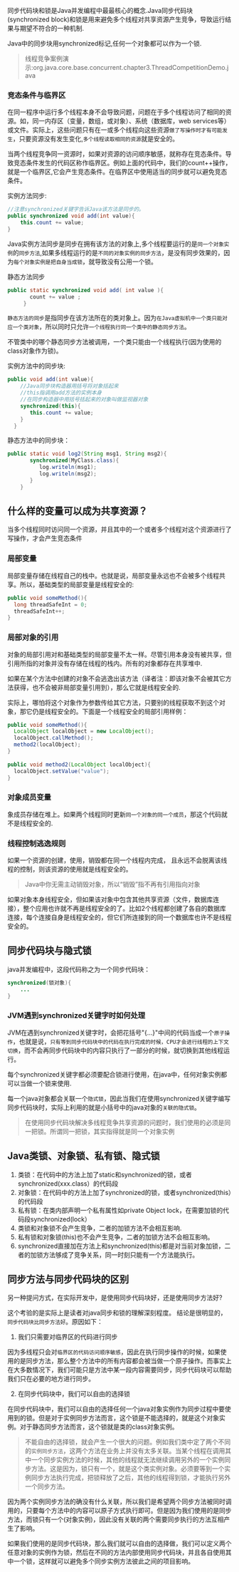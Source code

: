 同步代码块和锁是Java并发编程中最最核心的概念.Java同步代码块(synchronized block)和锁是用来避免多个线程对共享资源产生竞争，导致运行结果与期望不符合的一种机制.

Java中的同步块用synchronized标记,任何一个对象都可以作为一个锁.

>线程竞争案例演示:org.java.core.base.concurrent.chapter3.ThreadCompetitionDemo.java

### 竞态条件与临界区

在同一程序中运行多个线程本身不会导致问题，问题在于多个线程访问了相同的资源。如，同一内存区（变量，数组，或对象）、系统（数据库，web services等）或文件。实际上，这些问题只有在一或多个线程向这些资源`做了写操作时才有可能发生`，只要资源没有发生变化,`多个线程读取相同的资源`就是安全的。

当两个线程竞争同一资源时，如果对资源的访问顺序敏感，就称存在竞态条件。导致竞态条件发生的代码区称作临界区。例如上面的代码中，我们的count++操作，就是一个临界区,它会产生竞态条件。在临界区中使用适当的同步就可以避免竞态条件。 

实例方法同步:

```java
//注意synchronized关键字告诉Java该方法是同步的。
public synchronized void add(int value){
    this.count += value;
}
```

Java实例方法同步是同步在拥有该方法的对象上,多个线程要运行的是`同一个对象实例`的`同步方法`,如果多线程运行的是`不同的对象实例的同步方法`，是没有同步效果的，因为`每个对象实例是把自身当成锁`，就导致没有公用一个锁。

静态方法同步
```java
public static synchronized void add( int value ){
       count += value ;
     }
```

`静态方法的同步`是指同步在该方法所在的类对象上。因为`在Java虚拟机中一个类只能对应一个类对象`，所以同时只允许`一个线程执行同一个类中的静态同步方法`。

不管类中的哪个静态同步方法被调用，一个类只能由一个线程执行(因为使用的class对象作为锁)。

实例方法中的同步块:
```java
public void add(int value){
    //Java同步块构造器用括号将对象括起来
    //this指调用add方法的实例本身
    //在同步构造器中用括号括起来的对象叫做监视器对象
    synchronized(this){
       this.count += value;
    }
  }
```

静态方法中的同步块：
```java
public static void log2(String msg1, String msg2){
       synchronized(MyClass.class){
          log.writeln(msg1);
          log.writeln(msg2);
       }
    }
```

## 什么样的变量可以成为共享资源？

当多个线程同时访问同一个资源，并且其中的一个或者多个线程对这个资源进行了写操作，才会产生竞态条件

### 局部变量

局部变量存储在线程自己的栈中。也就是说，局部变量永远也不会被多个线程共享。所以，基础类型的局部变量是线程安全的:
```java
public void someMethod(){
  long threadSafeInt = 0;
  threadSafeInt++;
}
```

### 局部对象的引用

对象的局部引用对和基础类型的局部变量不太一样。尽管引用本身没有被共享，但引用所指的对象并没有存储在线程的栈内。所有的对象都存在共享堆中.

如果在某个方法中创建的对象不会逃逸出该方法（译者注：即该对象不会被其它方法获得，也不会被非局部变量引用到），那么它就是线程安全的.

实际上，哪怕将这个对象作为参数传给其它方法，只要别的线程获取不到这个对象，那它仍是线程安全的。下面是一个线程安全的局部引用样例：

```java
public void someMethod(){
  LocalObject localObject = new LocalObject();
  localObject.callMethod();
  method2(localObject);
}
 
public void method2(LocalObject localObject){
  localObject.setValue("value");
}
```

### 对象成员变量

象成员存储在堆上。如果两个线程同时更新`同一个对象的同一个成员`，那这个代码就不是线程安全的.

### 线程控制逃逸规则

如果一个资源的创建，使用，销毁都在同一个线程内完成，
且永远不会脱离该线程的控制，则该资源的使用就是线程安全的。

>Java中你无需主动销毁对象，所以“销毁”指不再有引用指向对象

如果对象本身线程安全，但如果该对象中包含其他共享资源（文件，数据库连接），整个应用也许就不再是线程安全的了。比如2个线程都创建了各自的数据库连接，每个连接自身是线程安全的，但它们所连接到的同一个数据库也许不是线程安全的。

## 同步代码块与隐式锁

java并发编程中，这段代码称之为一个同步代码块：
```java
synchronized(锁对象){
    ...
}
```

### JVM遇到synchronized关键字时如何处理

JVM在遇到synchronized关键字时，会把花括号"{...}"中间的代码当成一个`原子操作`，也就是说，`只有等到同步代码块中的代码在执行完成的时候，CPU才会进行线程的上下文切换`，而不会再同步代码块中的内容只执行了一部分的时候，就切换到其他线程运行。

每个synchronized关键字都必须要配合锁进行使用，在java中，任何对象实例都可以当做一个锁来使用.

每一个java对象都会关联一个`隐式锁`，因此当我们在使用synchronized关键字编写同步代码块时，实际上利用的就是小括号中的java对象的`关联的隐式锁`。

>在使用同步代码块解决多线程竞争共享资源的问题时，我们使用的必须是同一把锁。所谓同一把锁，其实指得就是同一个对象实例

## Java类锁、对象锁、私有锁、隐式锁

1. 类锁：在代码中的方法上加了static和synchronized的锁，或者synchronized(xxx.class）的代码段
2. 对象锁：在代码中的方法上加了synchronized的锁，或者synchronized(this）的代码段
3. 私有锁：在类内部声明一个私有属性如private Object lock，在需要加锁的代码段synchronized(lock）
4. 类锁和对象锁不会产生竞争，二者的加锁方法不会相互影响.
5. 私有锁和对象锁(this)也不会产生竞争，二者的加锁方法不会相互影响。
6. synchronized直接加在方法上和synchronized(this)都是对当前对象加锁，二者的加锁方法够成了竞争关系，同一时刻只能有一个方法能执行。

## 同步方法与同步代码块的区别

另一种提问方式，在实际开发中，是使用同步代码块好，还是使用同步方法好?

这个考验的是实际上是读者对java同步和锁的理解深刻程度。
结论是很明显的，`同步代码块比同步方法好`。原因如下：

1. 我们只需要对临界区的代码进行同步

因为多线程只会对`临界区的代码访问顺序敏感`，因此在执行同步操作的时候，如果使用的是同步方法，那么整个方法中的所有内容都会被当做一个原子操作。而事实上在大多数情况下，我们可能只是方法中某一段内容需要同步，同步代码块可以帮助我们只在必要的地方进行同步。

2. 在同步代码块中，我们可以自由的选择锁

在同步代码块中，我们可以自由的选择任何一个java对象实例作为同步过程中要使用到的锁。但是对于实例同步方法而言，这个锁是不能选择的，就是这个对象实例。对于静态同步方法而言，这个锁就是类的class对象实例。

>不能自由的选择锁，就会产生一个很大的问题。例如我们类中定了两个不同的`实例同步方法`，这两个方法在业务上并没有太多关联。当某个线程在调用其中一个同步实例方法的时候，其他的线程就无法继续调用另外的一个实例同步方法。这是因为，锁只有一个，就是这个类实例对象。必须要等到一个实例同步方法执行完成，把锁释放了之后，其他的线程得到锁，才能执行另外一个同步方法。

因为两个实例同步方法的确没有什么关联，所以我们是希望两个同步方法被同时调用的，只要每个方法中的内容可以原子方式执行即可。但是因为我们使用的是同步方法，而锁只有一个(对象实例)，因此没有关联的两个需要同步执行的方法互相产生了影响。

如果我们使用的是同步代码块，那么我们就可以自由的选择做，我们可以定义两个任意对象的实例作为锁，然后在不同的方法内部使用同步代码块，并且各自使用其中一个锁，这样就可以避免多个同步实例方法彼此之间的项目影响。


